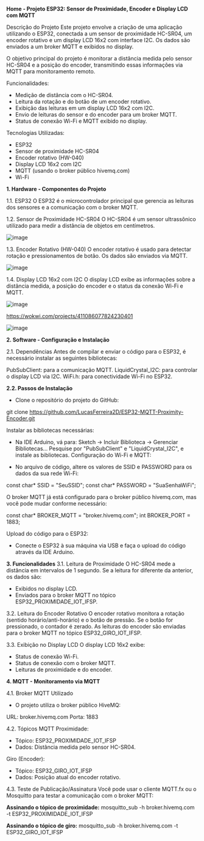 **Home - Projeto ESP32: Sensor de Proximidade, Encoder e Display LCD com MQTT**


Descrição do Projeto
Este projeto envolve a criação de uma aplicação utilizando o ESP32, conectada a um sensor de proximidade HC-SR04, um encoder rotativo e um display LCD 16x2 com interface I2C. Os dados são enviados a um broker MQTT e exibidos no display.

O objetivo principal do projeto é monitorar a distância medida pelo sensor HC-SR04 e a posição do encoder, transmitindo essas informações via MQTT para monitoramento remoto.

Funcionalidades:
* Medição de distância com o HC-SR04.
* Leitura da rotação e do botão de um encoder rotativo.
* Exibição das leituras em um display LCD 16x2 com I2C.
* Envio de leituras do sensor e do encoder para um broker MQTT.
* Status de conexão Wi-Fi e MQTT exibido no display.

Tecnologias Utilizadas:
* ESP32
* Sensor de proximidade HC-SR04
* Encoder rotativo (HW-040)
* Display LCD 16x2 com I2C
* MQTT (usando o broker público hivemq.com)
* Wi-Fi

**1. Hardware - Componentes do Projeto**

1.1. ESP32
O ESP32 é o microcontrolador principal que gerencia as leituras dos sensores e a comunicação com o broker MQTT.

1.2. Sensor de Proximidade HC-SR04
O HC-SR04 é um sensor ultrassônico utilizado para medir a distância de objetos em centímetros.

![image](https://github.com/user-attachments/assets/78d2e731-bb16-4f0d-a584-86f5e2f74bad)

1.3. Encoder Rotativo (HW-040)
O encoder rotativo é usado para detectar rotação e pressionamentos de botão. Os dados são enviados via MQTT.

![image](https://github.com/user-attachments/assets/35e5d59a-d094-49c7-abed-162818af075b)

1.4. Display LCD 16x2 com I2C
O display LCD exibe as informações sobre a distância medida, a posição do encoder e o status da conexão Wi-Fi e MQTT.

![image](https://github.com/user-attachments/assets/5c61bd90-b8c9-4023-a011-d4c03eeeca79)


https://wokwi.com/projects/411086077824230401

![image](https://github.com/user-attachments/assets/10f4ae60-7706-4ef4-9ff1-579e9a0cd724)

**2. Software - Configuração e Instalação**

2.1. Dependências
Antes de compilar e enviar o código para o ESP32, é necessário instalar as seguintes bibliotecas:

PubSubClient: para a comunicação MQTT.
LiquidCrystal_I2C: para controlar o display LCD via I2C.
WiFi.h: para conectividade Wi-Fi no ESP32.

**2.2. Passos de Instalação**

* Clone o repositório do projeto do GitHub:

git clone https://github.com/LucasFerreira2D/ESP32-MQTT-Proximity-Encoder.git

Instalar as bibliotecas necessárias:

* Na IDE Arduino, vá para: Sketch -> Incluir Biblioteca -> Gerenciar Bibliotecas...
Pesquise por "PubSubClient" e "LiquidCrystal_I2C", e instale as bibliotecas.
Configuração do Wi-Fi e MQTT:

* No arquivo de código, altere os valores de SSID e PASSWORD para os dados da sua rede Wi-Fi:

const char* SSID = "SeuSSID";
const char* PASSWORD = "SuaSenhaWiFi";

O broker MQTT já está configurado para o broker público hivemq.com, mas você pode mudar conforme necessário:

const char* BROKER_MQTT = "broker.hivemq.com";
int BROKER_PORT = 1883;

Upload do código para o ESP32:

* Conecte o ESP32 à sua máquina via USB e faça o upload do código através da IDE Arduino.


**3. Funcionalidades**
3.1. Leitura de Proximidade
O HC-SR04 mede a distância em intervalos de 1 segundo. Se a leitura for diferente da anterior, os dados são:

* Exibidos no display LCD.
* Enviados para o broker MQTT no tópico ESP32_PROXIMIDADE_IOT_IFSP.

3.2. Leitura do Encoder Rotativo
O encoder rotativo monitora a rotação (sentido horário/anti-horário) e o botão de pressão. Se o botão for pressionado, o contador é zerado. As leituras do encoder são enviadas para o broker MQTT no tópico ESP32_GIRO_IOT_IFSP.

3.3. Exibição no Display LCD
O display LCD 16x2 exibe:

* Status de conexão Wi-Fi.
* Status de conexão com o broker MQTT.
* Leituras de proximidade e do encoder.

**4. MQTT - Monitoramento via MQTT**

4.1. Broker MQTT Utilizado
* O projeto utiliza o broker público HiveMQ:

URL: broker.hivemq.com
Porta: 1883

4.2. Tópicos MQTT
Proximidade:
* Tópico: ESP32_PROXIMIDADE_IOT_IFSP
* Dados: Distância medida pelo sensor HC-SR04.

Giro (Encoder):
* Tópico: ESP32_GIRO_IOT_IFSP
* Dados: Posição atual do encoder rotativo.

4.3. Teste de Publicação/Assinatura
Você pode usar o cliente MQTT.fx ou o Mosquitto para testar a comunicação com o broker MQTT:

**Assinando o tópico de proximidade:**
mosquitto_sub -h broker.hivemq.com -t ESP32_PROXIMIDADE_IOT_IFSP

**Assinando o tópico de giro:**
mosquitto_sub -h broker.hivemq.com -t ESP32_GIRO_IOT_IFSP



